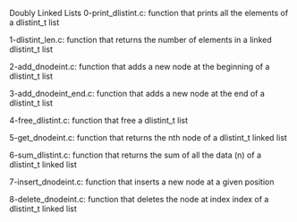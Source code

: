
Doubly Linked Lists
0-print_dlistint.c: function that prints all the elements of a dlistint_t list


1-dlistint_len.c: function that returns the number of elements in a linked dlistint_t list


2-add_dnodeint.c: function that adds a new node at the beginning of a dlistint_t list


3-add_dnodeint_end.c: function that adds a new node at the end of a dlistint_t list


4-free_dlistint.c: function that free a dlistint_t list


5-get_dnodeint.c: function that returns the nth node of a dlistint_t linked list


6-sum_dlistint.c: function that returns the sum of all the data (n) of a dlistint_t linked list


7-insert_dnodeint.c: function that inserts a new node at a given position


8-delete_dnodeint.c: function that deletes the node at index index of a dlistint_t linked list
